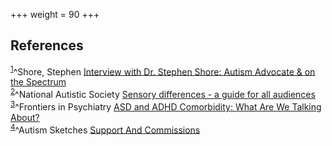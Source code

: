 +++
weight = 90
+++

## References 

<div style="text-align:left"><sup><a href="#/2">1</a></sup>^Shore, Stephen <a href="https://ibcces.org/blog/2018/03/23/12748/">Interview with Dr. Stephen Shore: Autism Advocate & on the Spectrum</a></div>

<div style="text-align:left"><sup><a href="#/4">2</a></sup>^National Autistic Society <a href="https://www.autism.org.uk/advice-and-guidance/topics/sensory-differences/sensory-differences/all-audiences">Sensory differences - a guide for all audiences</a></div>

<div style="text-align:left"><sup><a href="#/12">3</a></sup>^Frontiers in Psychiatry <a href="https://www.frontiersin.org/journals/psychiatry/articles/10.3389/fpsyt.2022.837424/full">ASD and ADHD Comorbidity: What Are We Talking About?</a></div>

<div style="text-align:left"><sup><a href="#/3">4</a></sup>^Autism Sketches <a href="https://autismsketches.carrd.co/">Support And Commissions</a></div>